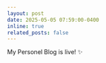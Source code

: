 ```yaml
---
layout: post
date: 2025-05-05 07:59:00-0400
inline: true
related_posts: false
---
```


My Personel Blog is live! :sparkles:

